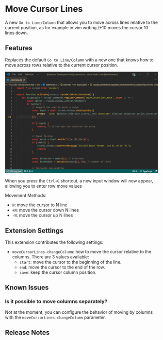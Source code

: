 # Move Cursor Lines

A new `Go to Line/Column` that allows you to move across lines relative to the current position, as for example in vim writing /+10 moves the cursor 10 lines down.

## Features

Replaces the default `Go to Line/Column` with a new one that knows how to move across rows relative to the current cursor position.

![move-example](images/move-cursor-lines-example.gif)

When you press the `Ctrl+G` shortcut, a new input window will now appear, allowing you to enter row move values

Movement Methods:

- `N`: move the cursor to N line
- `+N`: move the cursor down N lines
- `-N`: move the cursor up N lines

## Extension Settings
This extension contributes the following settings:

- `moveCursorLines.changeColumn`: how to move the cursor relative to the columns. There are 3 values available:
    - `start`: move the cursor to the beginning of the line.
    - `end`: move the cursor to the end of the row.
    - `save`: keep the cursor column position.

## Known Issues

### Is it possible to move columns separately?

Not at the moment, you can configure the behavior of moving by columns with the `moveCursorLines.changeColumn` parameter.

## Release Notes